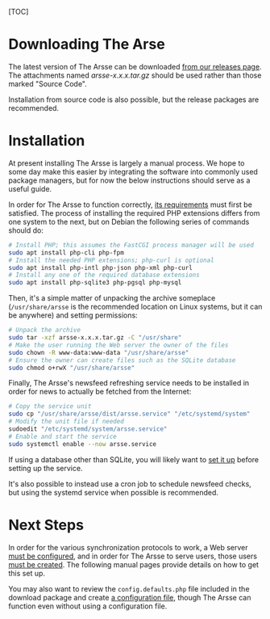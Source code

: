 [TOC]

# Downloading The Arse

The latest version of The Arsse can be downloaded [from our releases page](https://code.mensbeam.com/MensBeam/arsse/releases). The attachments named _arsse-x.x.x.tar.gz_ should be used rather than those marked "Source Code".

Installation from source code is also possible, but the release packages are recommended.

# Installation

At present installing The Arsse is largely a manual process. We hope to some day make this easier by integrating the software into commonly used package managers, but for now the below instructions should serve as a useful guide.

In order for The Arsse to function correctly, [its requirements](Requirements) must first be satisfied. The process of installing the required PHP extensions differs from one system to the next, but on Debian the following series of commands should do:

```sh
# Install PHP; this assumes the FastCGI process manager will be used
sudo apt install php-cli php-fpm
# Install the needed PHP extensions; php-curl is optional
sudo apt install php-intl php-json php-xml php-curl
# Install any one of the required database extensions
sudo apt install php-sqlite3 php-pgsql php-mysql
```

Then, it's a simple matter of unpacking the archive someplace (`/usr/share/arsse` is the recommended location on Linux systems, but it can be anywhere) and setting permissions:

```sh
# Unpack the archive
sudo tar -xzf arsse-x.x.x.tar.gz -C "/usr/share"
# Make the user running the Web server the owner of the files
sudo chown -R www-data:www-data "/usr/share/arsse"
# Ensure the owner can create files such as the SQLite database
sudo chmod o+rwX "/usr/share/arsse"
```

Finally, The Arsse's newsfeed refreshing service needs to be installed in order for news to actually be fetched from the Internet:

```sh
# Copy the service unit
sudo cp "/usr/share/arsse/dist/arsse.service" "/etc/systemd/system"
# Modify the unit file if needed
sudoedit "/etc/systemd/system/arsse.service"
# Enable and start the service
sudo systemctl enable --now arsse.service
```

If using a database other than SQLite, you will likely want to [set it up](Database_Setup) before setting up the service.

It's also possible to instead use a cron job to schedule newsfeed checks, but using the systemd service when possible is recommended.

# Next Steps

In order for the various synchronization protocols to work, a Web server [must be configured](Web_Server_Configuration), and in order for The Arsse to serve users, those users [must be created](Managing_Users). The following manual pages provide details on how to get this set up.

You may also want to review the `config.defaults.php` file included in the download package and create [a configuration file](Configuration), though The Arsse can function even without using a configuration file.
